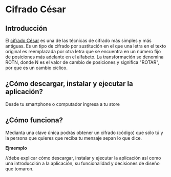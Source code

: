 # Cifrado César

## Introducción

El [cifrado César](https://en.wikipedia.org/wiki/Caesar_cipher) es una de las técnicas de cifrado más simples y más antiguas. Es un tipo de cifrado por sustitución en el que una letra en el texto original es reemplazada por otra letra que se encuentra en un número fijo de posiciones más adelante en el alfabeto. La transformación se denomina ROTN, donde N es el valor de cambio de posiciones y significa "ROTAR", por que es un cambio cíclico.

## ¿Cómo descargar, instalar y ejecutar la aplicación?

Desde tu smartphone o computador ingresa a tu store

## ¿Cómo funciona?

Medianta una clave única podrás obtener un cifrado (código) que sólo tú y la persona que quieres que reciba tu mensaje sepan lo que dice.

**Ejmemplo**


//debe explicar cómo descargar, instalar y ejecutar la aplicación así como una introducción a la aplicación, su funcionalidad y decisiones de diseño que tomaron.





